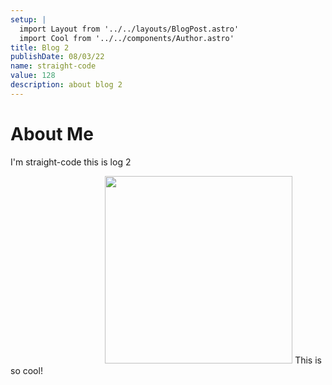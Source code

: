 ```yaml
---
setup: |
  import Layout from '../../layouts/BlogPost.astro'
  import Cool from '../../components/Author.astro'
title: Blog 2
publishDate: 08/03/22
name: straight-code
value: 128
description: about blog 2
---
```


# About Me 
I'm straight-code this is log 2

<img src="https://straight-code.github.io/assets/straight-code.png" style="width:300px; margin-left: 30%;" >
<Cool name={frontmatter.name} href="https://twitter.com/straight_code28" client:load />
This is so cool!

